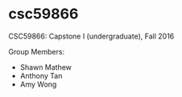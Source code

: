 # csc59866
CSC59866: Capstone I (undergraduate), Fall 2016

Group Members:
* Shawn Mathew
* Anthony Tan
* Amy Wong

